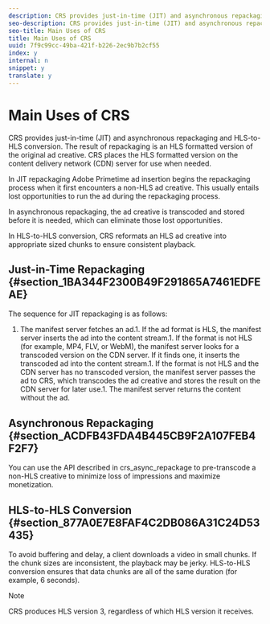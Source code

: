 ```yaml
---
description: CRS provides just-in-time (JIT) and asynchronous repackaging and HLS-to-HLS conversion. The result of repackaging is an HLS formatted version of the original ad creative. CRS places the HLS formatted version on the content delivery network (CDN) server for use when needed.
seo-description: CRS provides just-in-time (JIT) and asynchronous repackaging and HLS-to-HLS conversion. The result of repackaging is an HLS formatted version of the original ad creative. CRS places the HLS formatted version on the content delivery network (CDN) server for use when needed.
seo-title: Main Uses of CRS
title: Main Uses of CRS
uuid: 7f9c99cc-49ba-421f-b226-2ec9b7b2cf55
index: y
internal: n
snippet: y
translate: y
---
```


# Main Uses of CRS

CRS provides just-in-time (JIT) and asynchronous repackaging and HLS-to-HLS conversion. The result of repackaging is an HLS formatted version of the original ad creative. CRS places the HLS formatted version on the content delivery network (CDN) server for use when needed.

In JIT repackaging Adobe Primetime ad insertion begins the repackaging process when it first encounters a non-HLS ad creative. This usually entails lost opportunities to run the ad during the repackaging process. 

In asynchronous repackaging, the ad creative is transcoded and stored before it is needed, which can eliminate those lost opportunities. 

In HLS-to-HLS conversion, CRS reformats an HLS ad creative into appropriate sized chunks to ensure consistent playback. 

## Just-in-Time Repackaging {#section_1BA344F2300B49F291865A7461EDFEAE}

The sequence for JIT repackaging is as follows: 

1. The manifest server fetches an ad.1. If the ad format is HLS, the manifest server inserts the ad into the content stream.1. If the format is not HLS (for example, MP4, FLV, or WebM), the manifest server looks for a transcoded version on the CDN server. If it finds one, it inserts the transcoded ad into the content stream.1. If the format is not HLS and the CDN server has no transcoded version, the manifest server passes the ad to CRS, which transcodes the ad creative and stores the result on the CDN server for later use.1. The manifest server returns the content without the ad.


## Asynchronous Repackaging {#section_ACDFB43FDA4B445CB9F2A107FEB4F2F7}

You can use the API described in  crs_async_repackage  to pre-transcode a non-HLS creative to minimize loss of impressions and maximize monetization. 

## HLS-to-HLS Conversion {#section_877A0E7E8FAF4C2DB086A31C24D53435}

To avoid buffering and delay, a client downloads a video in small chunks. If the chunk sizes are inconsistent, the playback may be jerky. HLS-to-HLS conversion ensures that data chunks are all of the same duration (for example, 6 seconds). 


>[!NOTE]
>
>CRS produces HLS version 3, regardless of which HLS version it receives.

